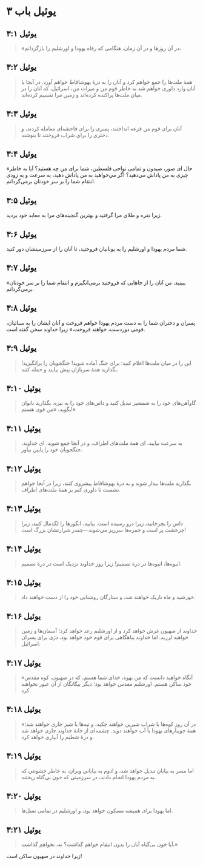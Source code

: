 # یوئیل باب ۳

## یوئیل ۳:۱

> «در آن روزها و در آن زمان،
> هنگامی که رفاه یهودا و اورشلیم را بازگردانم،

## یوئیل ۳:۲

> همهٔ ملت‌ها را جمع خواهم کرد
> و آنان را به درهٔ یهوشافاط خواهم آورد.
> در آنجا با آنان وارد داوری خواهم شد
> به خاطر قوم من و میراث من، اسرائیل،
> که آنان را در میان ملت‌ها پراکنده کرده‌اند
> و زمین مرا تقسیم کرده‌اند.

## یوئیل ۳:۳

> آنان برای قوم من قرعه انداختند،
> پسری را برای فاحشه‌ای معامله کردند،
> و دختری را برای شراب فروختند تا بنوشند.

## یوئیل ۳:۴

«حال ای صور، صیدون و تمامی نواحی فلسطین، شما برای من چه هستید؟ آیا به خاطر چیزی به من پاداش می‌دهید؟ اگر می‌خواهید به من پاداش دهید، به سرعت و به زودی انتقام شما را بر سر خودتان برمی‌گردانم.

## یوئیل ۳:۵

زیرا نقره و طلای مرا گرفتید و بهترین گنجینه‌های مرا به معابد خود بردید.

## یوئیل ۳:۶

شما مردم یهودا و اورشلیم را به یونانیان فروختید، تا آنان را از سرزمینشان دور کنید.

## یوئیل ۳:۷

«ببینید، من آنان را از جاهایی که فروختید برمی‌انگیزم و انتقام شما را بر سر خودتان برمی‌گردانم.

## یوئیل ۳:۸

پسران و دختران شما را به دست مردم یهودا خواهم فروخت و آنان ایشان را به سبائیان، قومی دوردست، خواهند فروخت،» زیرا خداوند سخن گفته است.

## یوئیل ۳:۹

> این را در میان ملت‌ها اعلام کنید:
> برای جنگ آماده شوید!
> جنگجویان را برانگیزید!
> بگذارید همهٔ سربازان پیش بیایند و حمله کنند.

## یوئیل ۳:۱۰

> گاوآهن‌های خود را به شمشیر تبدیل کنید
> و داس‌های خود را به نیزه.
> بگذارید ناتوان بگوید، «من قوی هستم!»

## یوئیل ۳:۱۱

> به سرعت بیایید، ای همهٔ ملت‌های اطراف،
> و در آنجا جمع شوید.
> ای خداوند، جنگجویان خود را پایین بیاور.

## یوئیل ۳:۱۲

> بگذارید ملت‌ها بیدار شوند
> و به درهٔ یهوشافاط پیشروی کنند،
> زیرا در آنجا خواهم نشست تا داوری کنم
> بر همهٔ ملت‌های اطراف.

## یوئیل ۳:۱۳

> داس را بچرخانید، زیرا درو رسیده است.
> بیایید، انگورها را لگدمال کنید، زیرا چرخشت پر است
> و خمره‌ها سرریز می‌شوند—چقدر شرارتشان بزرگ است!

## یوئیل ۳:۱۴

> انبوه‌ها، انبوه‌ها در درهٔ تصمیم!
> زیرا روز خداوند نزدیک است در درهٔ تصمیم.

## یوئیل ۳:۱۵

> خورشید و ماه تاریک خواهند شد،
> و ستارگان روشنایی خود را از دست خواهند داد.

## یوئیل ۳:۱۶

> خداوند از صهیون غرش خواهد کرد
> و از اورشلیم رعد خواهد کرد؛
> آسمان‌ها و زمین خواهند لرزید.
> اما خداوند پناهگاهی برای قوم خود خواهد بود،
> دژی برای پسران اسرائیل.

## یوئیل ۳:۱۷

> «آنگاه خواهید دانست که من یهوه، خدای شما هستم،
> که در صهیون، کوه مقدس خود ساکن هستم.
> اورشلیم مقدس خواهد بود؛
> دیگر بیگانگان از آن عبور نخواهند کرد.

## یوئیل ۳:۱۸

> «در آن روز کوه‌ها با شراب شیرین خواهند چکید،
> و تپه‌ها با شیر جاری خواهند شد؛
> همهٔ جویبارهای یهودا با آب خواهند دوید.
> چشمه‌ای از خانهٔ خداوند جاری خواهد شد
> و درهٔ شطیم را آبیاری خواهد کرد.

## یوئیل ۳:۱۹

> اما مصر به بیابان تبدیل خواهد شد،
> و ادوم به بیابانی ویران،
> به خاطر خشونتی که به مردم یهودا انجام دادند،
> در سرزمینی که خون بی‌گناه ریختند.

## یوئیل ۳:۲۰

> اما یهودا برای همیشه مسکون خواهد بود،
> و اورشلیم در تمامی نسل‌ها.

## یوئیل ۳:۲۱

> آیا خون بی‌گناه آنان را بدون انتقام خواهم گذاشت؟ نه، نخواهم گذاشت.»

زیرا خداوند در صهیون ساکن است!
